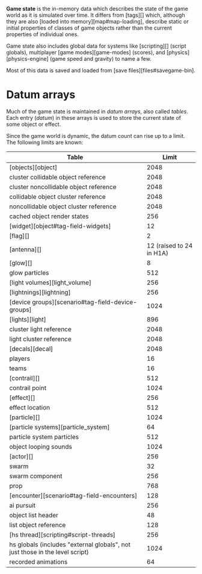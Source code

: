 **Game state** is the in-memory data which describes the state of the game world as it is simulated over time. It differs from [tags][] which, although they are also [loaded into memory][map#map-loading], describe static or initial properties of classes of game objects rather than the current properties of individual ones.

Game state also includes global data for systems like [scripting][] (script globals), multiplayer [game modes][game-modes] (scores), and [physics][physics-engine] (game speed and gravity) to name a few.

Most of this data is saved and loaded from [save files][files#savegame-bin].

# Datum arrays
Much of the game state is maintained in _datum arrays_, also called _tables_. Each entry (_datum_) in these arrays is used to store the current state of some object or effect.

Since the game world is dynamic, the datum count can rise up to a limit. The following limits are known:

|Table|Limit|
|-----|-----|
|[objects][object]|2048|
|cluster collidable object reference|2048|
|cluster noncollidable object reference|2048|
|collidable object cluster reference|2048|
|noncollidable object cluster reference|2048|
|cached object render states|256|
|[widget][object#tag-field-widgets]|12|
|[flag][]|2|
|[antenna][]|12 (raised to 24 in H1A)|
|[glow][]|8|
|glow particles|512|
|[light volumes][light_volume]|256|
|[lightnings][lightning]|256|
|[device groups][scenario#tag-field-device-groups]|1024|
|[lights][light]|896|
|cluster light reference|2048|
|light cluster reference|2048|
|[decals][decal]|2048|
|players|16|
|teams|16|
|[contrail][]|512|
|contrail point|1024|
|[effect][]|256|
|effect location|512|
|[particle][]|1024|
|[particle systems][particle_system]|64|
|particle system particles|512|
|object looping sounds|1024|
|[actor][]|256|
|swarm|32|
|swarm component|256|
|prop|768|
|[encounter][scenario#tag-field-encounters]|128|
|ai pursuit|256|
|object list header|48|
|list object reference|128|
|[hs thread][scripting#script-threads]|256|
|hs globals (includes "external globals", not just those in the level script)|1024|
|recorded animations|64|
